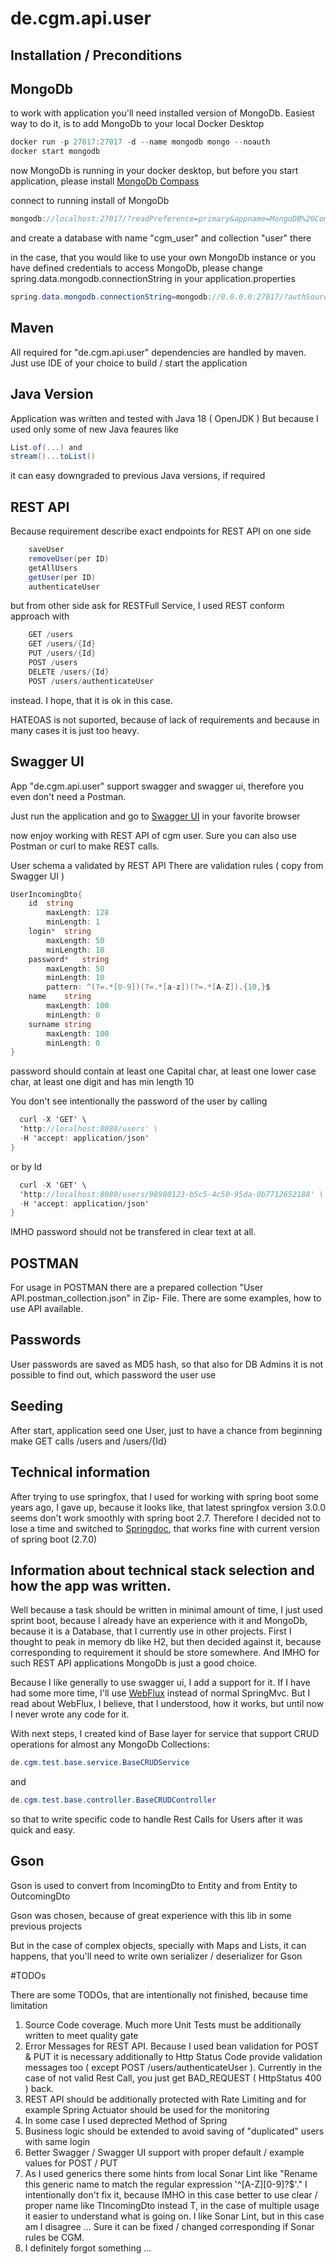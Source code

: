 # de.cgm.api.user

## Installation / Preconditions

## MongoDb

to work with application you'll need installed version
of MongoDb. Easiest way to do it, is to add MongoDb to
your local Docker Desktop

```cs
docker run -p 27017:27017 -d --name mongodb mongo --noauth
docker start mongodb
```

now MongoDb is running in your docker desktop, but 
before you start application, please install
[MongoDb Compass][1]

[1]: https://www.mongodb.com/try/download/compass "MongoDb Compass"

connect to running install of MongoDb

```cs
mongodb://localhost:27017/?readPreference=primary&appname=MongoDB%20Compass&ssl=false
```

and create a database with name "cgm_user" and collection "user" there

in the case, that you would like to use your own MongoDb instance or 
you have defined credentials to access MongoDb, please change
spring.data.mongodb.connectionString in your application.properties

```cs
spring.data.mongodb.connectionString=mongodb://0.0.0.0:27017/?authSource=admin&readPreference=primary&appname=MongoDB%20Compass&ssl=false
```

## Maven

All required for "de.cgm.api.user" dependencies are handled by maven.
Just use IDE of your choice to build / start the application

## Java Version

Application was written and tested with Java 18 ( OpenJDK )
But because I used only some of new Java feaures
like 

```cs
List.of(...) and
stream()...toList()
```

it can easy downgraded to previous Java versions, if required

## REST API

Because requirement describe exact endpoints for REST API on one side

```cs
    saveUser
    removeUser(per ID)  
    getAllUsers  
    getUser(per ID)  
    authenticateUser
```
but from other side ask for RESTFull Service, I used REST conform approach
with

```cs
    GET /users
    GET /users/{Id}
    PUT /users/{Id}
    POST /users
    DELETE /users/{Id} 
    POST /users/authenticateUser
```
instead. I hope, that it is ok in this case.

HATEOAS is not suported, because of lack of requirements and because
in many cases it is just too heavy.

## Swagger UI

App "de.cgm.api.user" support swagger and swagger ui, therefore you
even don't need a Postman.

Just run the application and go to [Swagger UI][2] in your favorite browser

[2]: http://localhost:8080/swagger-ui/index.html "Swagger UI"

now enjoy working with REST API of cgm user.
Sure you can also use Postman or curl to make REST calls.

User schema a validated by REST API
There are validation rules ( copy from Swagger UI )
```cs
UserIncomingDto{
	id	string
		maxLength: 128
		minLength: 1
	login*	string
		maxLength: 50
		minLength: 10
	password*	string
		maxLength: 50
		minLength: 10
		pattern: ^(?=.*[0-9])(?=.*[a-z])(?=.*[A-Z]).{10,}$
	name	string
		maxLength: 100
		minLength: 0
	surname	string
		maxLength: 100
		minLength: 0
}
```

password should contain at least one Capital char, at least one lower case char, at least one digit and
has min length 10

You don't see intentionally the password of the user by calling

```cs
  curl -X 'GET' \
  'http://localhost:8080/users' \
  -H 'accept: application/json'
}
```

or by Id

```cs
  curl -X 'GET' \
  'http://localhost:8080/users/98980123-b5c5-4c50-95da-0b7712652188' \
  -H 'accept: application/json'
}
```

IMHO password should not be transfered in clear text at all.

## POSTMAN

For usage in POSTMAN there are a prepared collection
"User API.postman_collection.json" in Zip- File. 
There are some examples, how to use API available.

## Passwords

User passwords are saved as MD5 hash, so that also for DB Admins
it is not possible to find out, which password the user use

## Seeding

After start, application seed one User, just to have a chance from beginning
make GET calls /users and /users/{Id}

## Technical information

After trying to use springfox, that I used for working with spring boot some years
ago, I gave up, because it looks like, that latest springfox version 3.0.0 seems
don't work smoothly with spring boot 2.7. Therefore I decided not to lose a time and 
switched to [Springdoc][3], that works fine with current version of spring boot (2.7.0)

[3]: https://springdoc.org/ "Springdoc"

## Information about technical stack selection and how the app was written.

Well because a task should be written in minimal amount of time,
I just used sprint boot, because I already have an experience with
it and MongoDb, because it is a Database, that I currently use in other projects.
First I thought to peak in memory db like H2, but then decided against
it, because corresponding to requirement it should be store somewhere.
And IMHO for such REST API applications MongoDb is just a good choice.

Because I like generally to use swagger ui, I add a support for it.
If I have had some more time, I'll use [WebFlux][4] instead of normal
SpringMvc. But I read about WebFlux, I believe, that I understood, 
how it works, but until now I never wrote any code for it.

[4]: https://docs.spring.io/spring-framework/docs/current/reference/html/web-reactive.html "WebFlux"

With next steps, I created kind of Base layer for 
service that support CRUD operations for almost any
MongoDb Collections:

```cs
de.cgm.test.base.service.BaseCRUDService
```

and

```cs
de.cgm.test.base.controller.BaseCRUDController
```

so that to write specific code to handle Rest Calls for Users
after it was quick and easy.

## Gson

Gson is used to convert from IncomingDto to Entity
and from Entity to OutcomingDto

Gson was chosen, because of great experience with this lib
in some previous projects

But in the case of complex objects, specially
with Maps and Lists, it can happens, that you'll need to write
own serializer / deserializer for Gson

#TODOs

There are some TODOs, that are intentionally not finished, because
time limitation

1) Source Code coverage. Much more Unit Tests must be additionally written to meet quality gate
2) Error Messages for REST API. Because I used bean validation for POST & PUT
it is necessary additionally to Http Status Code provide validation messages too
   ( except POST /users/authenticateUser ).
Currently in the case of not valid Rest Call, you just get BAD_REQUEST ( HttpStatus 400 ) back.
3) REST API should be additionally protected with Rate Limiting and for example Spring Actuator
should be used for the monitoring
4) In some case I used deprected Method of Spring
5) Business logic should be extended to avoid saving of "duplicated" users with same login
6) Better Swagger / Swagger UI support with proper default / example values
for POST / PUT
7) As I used generics there some hints from local Sonar Lint like
   "Rename this generic name to match the regular expression '^[A-Z][0-9]?$'."
   I intentionally don't fix it, because IMHO in this case better to use clear / proper
   name like TIncomingDto instead T, in the case of multiple usage it easier to understand
   what is going on. I like Sonar Lint, but in this case am I disagree ...
   Sure it can be fixed / changed corresponding if Sonar rules be CGM.
8) I definitely forgot something ...